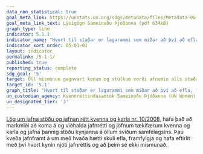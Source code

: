 ```yaml
---
data_non_statistical: true
goal_meta_link: https://unstats.un.org/sdgs/metadata/files/Metadata-05-01-01.pdf
goal_meta_link_text: Lýsigögn Sameinuðu Þjóðanna (pdf 634kB)
graph_type: line
indicator: 5.1.1
indicator_name: "Hvort til staðar er lagarammi sem miðar að því að efla, framfylgja og hafa eftirlit með því hvort kynin njóti jafnréttis og að þeim sé ekki mismunað."
indicator_sort_order: 05-01-01
layout: indicator
permalink: /5-1-1/
published: true
reporting_status: complete
sdg_goal: '5'
target: Öll mismunun gagnvart konum og stúlkum verði afnumin alls staðar.
target_id: '5.1'
graph_title: "Hvort til staðar er lagarammi sem miðar að því að efla, framfylgja og hafa eftirlit með því hvort kynin njóti jafnréttis og að þeim sé ekki mismunað."
un_custodian_agency: Kvennréttindasamtök Sameinuðu Þjóðanna (UN Women), Alþjóðabankinn (World Bank), Þróunarskrifstofa Efnahags- og framfarastofnunarinnar (OECD Development Centre)
un_designated_tier: '3'
---
```


[Lög um jafna stöðu og jafnan rétt kvenna og karla nr. 10/2008,](https://www.althingi.is/lagas/nuna/2008010.html) hafa það að markmiði að koma á og viðhalda jafnrétti og jöfnum tækifærum kvenna og karla og jafna þannig stöðu kynjanna á öllum sviðum samfélagsins. Þau kveða jafnframt á um með hvaða hætti skuli efla, framfylgja og hafa eftirlit með því hvort kynin njóti jafnréttis og að þeim sé ekki mismunað.

